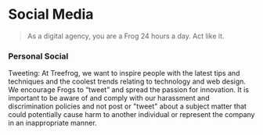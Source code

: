 # Social Media

> As a digital agency, you are a Frog 24 hours a day. Act like it.

### Personal Social

Tweeting:
At Treefrog, we want to inspire people with the latest tips and techniques and the coolest trends relating to technology and web design. We encourage Frogs to “tweet” and spread the passion for innovation. It is important to be aware of and comply with our harassment and discrimination policies and not post or "tweet" about a subject matter that could potentially cause harm to another individual or represent the company in an inappropriate manner.

